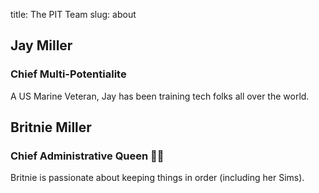 title: The PIT Team
slug: about

<div class="tile is-ancestor">
<div class="tile box">
<h2 class="title is-3 is-info">
Jay Miller
</h2>
<div>
<h3 class="subtitle is-4">Chief Multi-Potentialite</h3>
<p>
A US Marine Veteran, Jay has been training tech folks all over the world.
</p>
</div>

<div class="tile box">
<h2 class="title is-5">
Britnie Miller
</h2>
<div>
<h3 class="subtitle is-4">
Chief Administrative Queen 👸🏼
</h3>
<p>
Britnie is passionate about keeping things in order (including her Sims).
</p>
</div>
</div>
